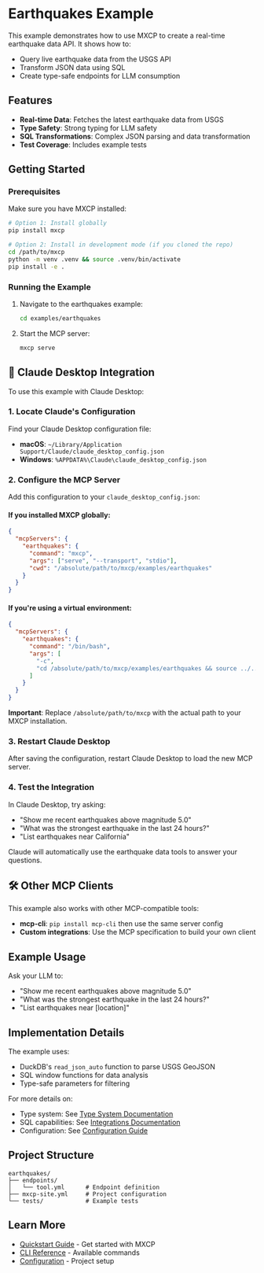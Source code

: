 # Earthquakes Example

This example demonstrates how to use MXCP to create a real-time earthquake data API. It shows how to:
- Query live earthquake data from the USGS API
- Transform JSON data using SQL
- Create type-safe endpoints for LLM consumption

## Features

- **Real-time Data**: Fetches the latest earthquake data from USGS
- **Type Safety**: Strong typing for LLM safety
- **SQL Transformations**: Complex JSON parsing and data transformation
- **Test Coverage**: Includes example tests

## Getting Started

### Prerequisites

Make sure you have MXCP installed:
```bash
# Option 1: Install globally
pip install mxcp

# Option 2: Install in development mode (if you cloned the repo)
cd /path/to/mxcp
python -m venv .venv && source .venv/bin/activate
pip install -e .
```

### Running the Example

1. Navigate to the earthquakes example:
   ```bash
   cd examples/earthquakes
   ```

2. Start the MCP server:
   ```bash
   mxcp serve
   ```

## 🔌 Claude Desktop Integration

To use this example with Claude Desktop:

### 1. Locate Claude's Configuration

Find your Claude Desktop configuration file:
- **macOS**: `~/Library/Application Support/Claude/claude_desktop_config.json`
- **Windows**: `%APPDATA%\Claude\claude_desktop_config.json`

### 2. Configure the MCP Server

Add this configuration to your `claude_desktop_config.json`:

#### If you installed MXCP globally:
```json
{
  "mcpServers": {
    "earthquakes": {
      "command": "mxcp",
      "args": ["serve", "--transport", "stdio"],
      "cwd": "/absolute/path/to/mxcp/examples/earthquakes"
    }
  }
}
```

#### If you're using a virtual environment:
```json
{
  "mcpServers": {
    "earthquakes": {
      "command": "/bin/bash",
      "args": [
        "-c",
        "cd /absolute/path/to/mxcp/examples/earthquakes && source ../../.venv/bin/activate && mxcp serve --transport stdio"
      ]
    }
  }
}
```

**Important**: Replace `/absolute/path/to/mxcp` with the actual path to your MXCP installation.

### 3. Restart Claude Desktop

After saving the configuration, restart Claude Desktop to load the new MCP server.

### 4. Test the Integration

In Claude Desktop, try asking:
- "Show me recent earthquakes above magnitude 5.0"
- "What was the strongest earthquake in the last 24 hours?"
- "List earthquakes near California"

Claude will automatically use the earthquake data tools to answer your questions.

## 🛠️ Other MCP Clients

This example also works with other MCP-compatible tools:

- **mcp-cli**: `pip install mcp-cli` then use the same server config
- **Custom integrations**: Use the MCP specification to build your own client

## Example Usage

Ask your LLM to:
- "Show me recent earthquakes above magnitude 5.0"
- "What was the strongest earthquake in the last 24 hours?"
- "List earthquakes near [location]"

## Implementation Details

The example uses:
- DuckDB's `read_json_auto` function to parse USGS GeoJSON
- SQL window functions for data analysis
- Type-safe parameters for filtering

For more details on:
- Type system: See [Type System Documentation](../../docs/type-system.md)
- SQL capabilities: See [Integrations Documentation](../../docs/integrations.md)
- Configuration: See [Configuration Guide](../../docs/configuration.md)

## Project Structure

```
earthquakes/
├── endpoints/
│   └── tool.yml      # Endpoint definition
├── mxcp-site.yml     # Project configuration
└── tests/            # Example tests
```

## Learn More

- [Quickstart Guide](../../docs/quickstart.md) - Get started with MXCP
- [CLI Reference](../../docs/cli.md) - Available commands
- [Configuration](../../docs/configuration.md) - Project setup 